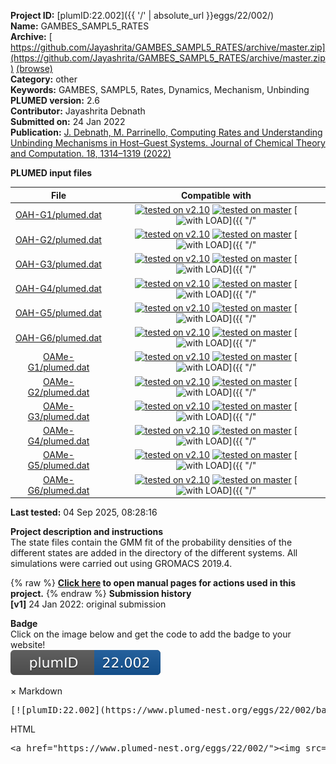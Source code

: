 **Project ID:** [plumID:22.002]({{ '/' | absolute_url }}eggs/22/002/)  
**Name:**  GAMBES_SAMPL5_RATES  
**Archive:** [ https://github.com/Jayashrita/GAMBES_SAMPL5_RATES/archive/master.zip](https://github.com/Jayashrita/GAMBES_SAMPL5_RATES/archive/master.zip) [(browse)](https://github.com/Jayashrita/GAMBES_SAMPL5_RATES/tree/master)  
**Category:**  other  
**Keywords:**  GAMBES, SAMPL5, Rates, Dynamics, Mechanism, Unbinding  
**PLUMED version:**  2.6  
**Contributor:**  Jayashrita Debnath  
**Submitted on:** 24 Jan 2022  
**Publication:** [J. Debnath, M. Parrinello, Computing Rates and Understanding Unbinding Mechanisms in Host–Guest Systems. Journal of Chemical Theory and Computation. 18, 1314–1319 (2022)](http://dx.doi.org/10.1021/acs.jctc.1c01075)  
  
**PLUMED input files**  
  
| File     | Compatible with |  
|:--------:|:--------:|  
| [OAH-G1/plumed.dat](./data/OAH-G1/plumed.dat.md) |  [![tested on v2.10](https://img.shields.io/badge/v2.10-passing-green.svg)](data/OAH-G1/plumed.dat.plumed.stderr) [![tested on master](https://img.shields.io/badge/master-failed-red.svg)](data/OAH-G1/plumed.dat.plumed_master.stderr) [![with LOAD](https://img.shields.io/badge/with-LOAD-yellow.svg)]({{ "/" | absolute_url }}badges) |  
| [OAH-G2/plumed.dat](./data/OAH-G2/plumed.dat.md) |  [![tested on v2.10](https://img.shields.io/badge/v2.10-passing-green.svg)](data/OAH-G2/plumed.dat.plumed.stderr) [![tested on master](https://img.shields.io/badge/master-failed-red.svg)](data/OAH-G2/plumed.dat.plumed_master.stderr) [![with LOAD](https://img.shields.io/badge/with-LOAD-yellow.svg)]({{ "/" | absolute_url }}badges) |  
| [OAH-G3/plumed.dat](./data/OAH-G3/plumed.dat.md) |  [![tested on v2.10](https://img.shields.io/badge/v2.10-passing-green.svg)](data/OAH-G3/plumed.dat.plumed.stderr) [![tested on master](https://img.shields.io/badge/master-failed-red.svg)](data/OAH-G3/plumed.dat.plumed_master.stderr) [![with LOAD](https://img.shields.io/badge/with-LOAD-yellow.svg)]({{ "/" | absolute_url }}badges) |  
| [OAH-G4/plumed.dat](./data/OAH-G4/plumed.dat.md) |  [![tested on v2.10](https://img.shields.io/badge/v2.10-passing-green.svg)](data/OAH-G4/plumed.dat.plumed.stderr) [![tested on master](https://img.shields.io/badge/master-failed-red.svg)](data/OAH-G4/plumed.dat.plumed_master.stderr) [![with LOAD](https://img.shields.io/badge/with-LOAD-yellow.svg)]({{ "/" | absolute_url }}badges) |  
| [OAH-G5/plumed.dat](./data/OAH-G5/plumed.dat.md) |  [![tested on v2.10](https://img.shields.io/badge/v2.10-passing-green.svg)](data/OAH-G5/plumed.dat.plumed.stderr) [![tested on master](https://img.shields.io/badge/master-failed-red.svg)](data/OAH-G5/plumed.dat.plumed_master.stderr) [![with LOAD](https://img.shields.io/badge/with-LOAD-yellow.svg)]({{ "/" | absolute_url }}badges) |  
| [OAH-G6/plumed.dat](./data/OAH-G6/plumed.dat.md) |  [![tested on v2.10](https://img.shields.io/badge/v2.10-passing-green.svg)](data/OAH-G6/plumed.dat.plumed.stderr) [![tested on master](https://img.shields.io/badge/master-failed-red.svg)](data/OAH-G6/plumed.dat.plumed_master.stderr) [![with LOAD](https://img.shields.io/badge/with-LOAD-yellow.svg)]({{ "/" | absolute_url }}badges) |  
| [OAMe-G1/plumed.dat](./data/OAMe-G1/plumed.dat.md) |  [![tested on v2.10](https://img.shields.io/badge/v2.10-passing-green.svg)](data/OAMe-G1/plumed.dat.plumed.stderr) [![tested on master](https://img.shields.io/badge/master-failed-red.svg)](data/OAMe-G1/plumed.dat.plumed_master.stderr) [![with LOAD](https://img.shields.io/badge/with-LOAD-yellow.svg)]({{ "/" | absolute_url }}badges) |  
| [OAMe-G2/plumed.dat](./data/OAMe-G2/plumed.dat.md) |  [![tested on v2.10](https://img.shields.io/badge/v2.10-passing-green.svg)](data/OAMe-G2/plumed.dat.plumed.stderr) [![tested on master](https://img.shields.io/badge/master-failed-red.svg)](data/OAMe-G2/plumed.dat.plumed_master.stderr) [![with LOAD](https://img.shields.io/badge/with-LOAD-yellow.svg)]({{ "/" | absolute_url }}badges) |  
| [OAMe-G3/plumed.dat](./data/OAMe-G3/plumed.dat.md) |  [![tested on v2.10](https://img.shields.io/badge/v2.10-passing-green.svg)](data/OAMe-G3/plumed.dat.plumed.stderr) [![tested on master](https://img.shields.io/badge/master-failed-red.svg)](data/OAMe-G3/plumed.dat.plumed_master.stderr) [![with LOAD](https://img.shields.io/badge/with-LOAD-yellow.svg)]({{ "/" | absolute_url }}badges) |  
| [OAMe-G4/plumed.dat](./data/OAMe-G4/plumed.dat.md) |  [![tested on v2.10](https://img.shields.io/badge/v2.10-passing-green.svg)](data/OAMe-G4/plumed.dat.plumed.stderr) [![tested on master](https://img.shields.io/badge/master-failed-red.svg)](data/OAMe-G4/plumed.dat.plumed_master.stderr) [![with LOAD](https://img.shields.io/badge/with-LOAD-yellow.svg)]({{ "/" | absolute_url }}badges) |  
| [OAMe-G5/plumed.dat](./data/OAMe-G5/plumed.dat.md) |  [![tested on v2.10](https://img.shields.io/badge/v2.10-passing-green.svg)](data/OAMe-G5/plumed.dat.plumed.stderr) [![tested on master](https://img.shields.io/badge/master-failed-red.svg)](data/OAMe-G5/plumed.dat.plumed_master.stderr) [![with LOAD](https://img.shields.io/badge/with-LOAD-yellow.svg)]({{ "/" | absolute_url }}badges) |  
| [OAMe-G6/plumed.dat](./data/OAMe-G6/plumed.dat.md) |  [![tested on v2.10](https://img.shields.io/badge/v2.10-passing-green.svg)](data/OAMe-G6/plumed.dat.plumed.stderr) [![tested on master](https://img.shields.io/badge/master-failed-red.svg)](data/OAMe-G6/plumed.dat.plumed_master.stderr) [![with LOAD](https://img.shields.io/badge/with-LOAD-yellow.svg)]({{ "/" | absolute_url }}badges) |  
  
**Last tested:**  04 Sep 2025, 08:28:16
  
**Project description and instructions**  
The state files contain the GMM fit of the probability densities of the different states are added in the directory of the different systems. All simulations were carried out using GROMACS 2019.4.

  
{% raw %}
<b><a href="https://www.plumed.org/doc-master/user-doc/html/actionlist/?actions=ENERGY,FIT_TO_TEMPLATE,COORDINATION,CENTER,LOAD,PYTORCH_MODEL,COMMITTOR,PRINT,DISTANCE,GROUP,WHOLEMOLECULES,FIXEDATOM,FLUSH,ENDPLUMED,MATHEVAL,ANGLE,UPPER_WALLS" target="_blank">Click here</a> to open manual pages for actions used in this project.</b>
{% endraw %}
**Submission history**  
**[v1]** 24 Jan 2022: original submission  
  
**Badge**  
Click on the image below and get the code to add the badge to your website!  
<img src="./badge.svg" alt="plumeDnest:22.002" id="myBtn" class="badge">
<div id="myModal" class="modal">
  <div class="modal-content">
    <span class="close">&times;</span>
    Markdown<pre>[![plumID:22.002](https://www.plumed-nest.org/eggs/22/002/badge.svg)](https://www.plumed-nest.org/eggs/22/002/)</pre>
    HTML<pre>&lt;a href="https://www.plumed-nest.org/eggs/22/002/"&gt;&lt;img src="https://www.plumed-nest.org/eggs/22/002/badge.svg" alt="plumID:22.002"&gt;&lt;/a&gt;</pre>
  </div>
</div>

